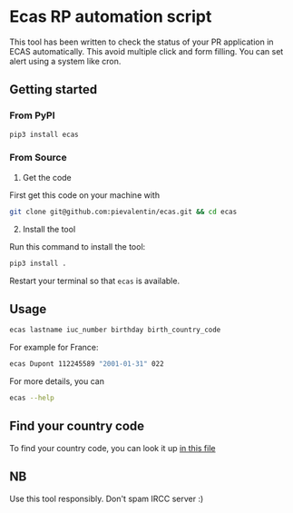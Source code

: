 # Ecas RP automation script
This tool has been written to check the status of your PR application in ECAS automatically. This avoid multiple click and form filling. You can set alert using a system like cron.
## Getting started
### From PyPI
```bash
pip3 install ecas
```
### From Source
1. Get the code

First get this code on your machine with
```bash
git clone git@github.com:pievalentin/ecas.git && cd ecas
```
2. Install the tool

Run this command to install the tool:
```bash
pip3 install .
```
Restart your terminal so that `ecas` is available.
## Usage

```bash
ecas lastname iuc_number birthday birth_country_code
```

For example for France:
```bash
ecas Dupont 112245589 "2001-01-31" 022
```

For more details, you can
```bash
ecas --help
```
## Find your country code

To find your country code, you can look it up [in this file](/country_code.csv)

## NB
Use this tool responsibly. Don't spam IRCC server :)
